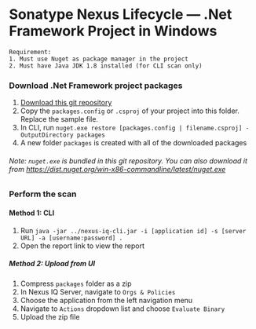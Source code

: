 # Sonatype Nexus Lifecycle — .Net Framework Project in Windows


```
Requirement:
1. Must use Nuget as package manager in the project
2. Must have Java JDK 1.8 installed (for CLI scan only)
```
### Download .Net Framework project packages
1. [Download this git repository](https://github.com/roger-lau/sonatype-scan/archive/master.zip)
2. Copy the `packages.config` or `.csproj` of your project into this folder. Replace the sample file.
3. In CLI, run `nuget.exe restore [packages.config | filename.csproj] -OutputDirectory packages`
4. A new folder `packages` is created with all of the downloaded packages

###### Note: `nuget.exe` is bundled in this git repository. You can also download it from https://dist.nuget.org/win-x86-commandline/latest/nuget.exe



### Perform the scan

#### Method 1: CLI
1. Run `java -jar ../nexus-iq-cli.jar -i [application id] -s [server URL] -a [username:password] .`
2. Open the report link to view the report


##### Method 2: Upload from UI
1. Compress `packages` folder as a zip
2. In Nexus IQ Server, navigate to `Orgs & Policies`
3. Choose the application from the left navigation menu
4. Navigate to `Actions` dropdown list and choose `Evaluate Binary`
5. Upload the zip file


